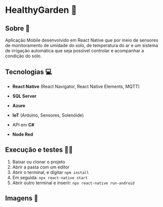 # HealthyGarden 🌱

## Sobre 📖
Aplicação Mobile desenvolvido em React Native que por meio de sensores de monitoramento de umidade do solo, de temperatura do ar e um sistema de irrigação automática que seja possível controlar e acompanhar a condição do solo.

## Tecnologias 💻
- **React Native** (React Navigator, React Native Elements, MQTT)

- **SQL Server** 

- **Azure**

- **IoT** (Arduino, Sensores, Solenóide)

- API em **C#**

- **Node Red**

## Execução e testes 🏃🚀

1. Baixar ou clonar o projeto
2. Abrir a pasta com um editor
3. Abrir o terminal, e digitar ```npm install```
4. Em seguida: ```npx react-native start```
5. Abrir outro terminal e inserir: ```npx react-native run-android```

## Imagens 📱 



